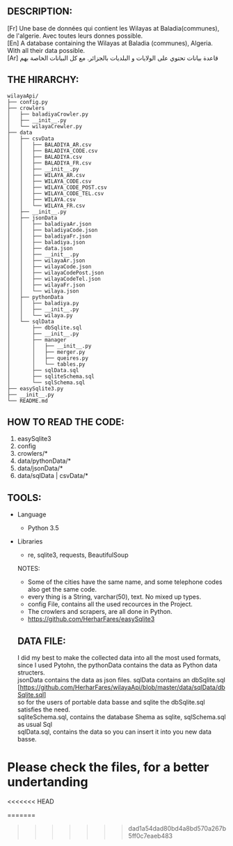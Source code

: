 DESCRIPTION:
-
[Fr] Une base de données qui contient les Wilayas at Baladia(communes), de l'algerie. Avec toutes leurs donnes possible.<br>
[En] A database containing the Wilayas at Baladia (communes), Algeria. With all their data possible.<br>
[Ar]  قاعدة بيانات تحتوي على الولايات و البلديات بالجزائر. مع كل البيانات الخاصة بهم



THE HIRARCHY:
-
```
wilayaApi/
├── config.py
├── crowlers
│   ├── baladiyaCrowler.py
│   ├── __init__.py
│   └── wilayaCrewler.py
├── data
│   ├── csvData
│   │   ├── BALADIYA_AR.csv
│   │   ├── BALADIYA_CODE.csv
│   │   ├── BALADIYA.csv
│   │   ├── BALADIYA_FR.csv
│   │   ├── __init__.py
│   │   ├── WILAYA_AR.csv
│   │   ├── WILAYA_CODE.csv
│   │   ├── WILAYA_CODE_POST.csv
│   │   ├── WILAYA_CODE_TEL.csv
│   │   ├── WILAYA.csv
│   │   └── WILAYA_FR.csv
│   ├── __init__.py
│   ├── jsonData
│   │   ├── baladiyaAr.json
│   │   ├── baladiyaCode.json
│   │   ├── baladiyaFr.json
│   │   ├── baladiya.json
│   │   ├── data.json
│   │   ├── __init__.py
│   │   ├── wilayaAr.json
│   │   ├── wilayaCode.json
│   │   ├── wilayaCodePost.json
│   │   ├── wilayaCodeTel.json
│   │   ├── wilayaFr.json
│   │   └── wilaya.json
│   ├── pythonData
│   │   ├── baladiya.py
│   │   ├── __init__.py
│   │   └── wilaya.py
│   └── sqlData
│       ├── dbSqlite.sql
│       ├── __init__.py
│       ├── manager
│       │   ├── __init__.py
│       │   ├── merger.py
│       │   ├── queires.py
│       │   └── tables.py
│       ├── sqlData.sql
│       ├── sqliteSchema.sql
│       └── sqlSchema.sql
├── easySqlite3.py
├── __init__.py
└── README.md

```


HOW TO READ THE CODE:
-
1. easySqlite3
2. config
3. crowlers/*
4. data/pythonData/*
5. data/jsonData/*
6. data/sqlData | csvData/*


TOOLS:
-
* Language
	* Python 3.5

* Libraries
	* re, sqlite3, requests, BeautifulSoup
  
  
  NOTES:
  * Some of the cities have the same name, and some telephone codes also get the same code.
  * every thing is a String, varchar(50), text. No mixed up types.
  * config File, contains all the used recources in the Project.
  * The crowlers and scrapers, are all done in Python.
  * https://github.com/HerharFares/easySqlite3
  
  
  DATA FILE:
  -
  I did my best to make the collected data into all the most used formats,<br>
  since I used Pytohn, the pythonData contains the data as Python data structers.<br>
  jsonData contains the data as json files. sqlData contains an dbSqlite.sql<br>
  [https://github.com/HerharFares/wilayaApi/blob/master/data/sqlData/dbSqlite.sql]<br>
  so for the users of portable data basse and sqlite the dbSqlite.sql satisfies the need.<br>
  sqliteSchema.sql, contains the database Shema as sqlite, sqlSchema.sql as usual Sql<br>
  sqlData.sql, contains the data so you can insert it into you new data basse.
  
<h1> Please check the files, for a better undertanding </h1>  
<<<<<<< HEAD

=======
>>>>>>> dad1a54dad80bd4a8bd570a267b5ff0c7eaeb483
